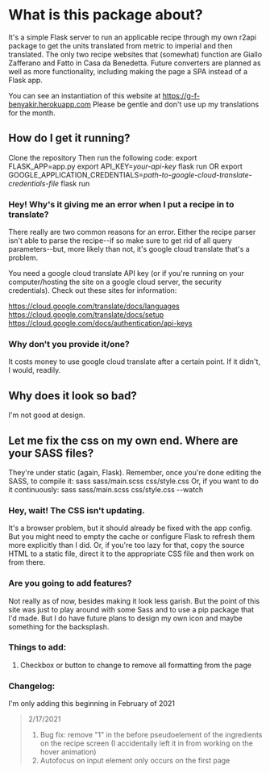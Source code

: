 # What is this package about?

It's a simple Flask server to run an applicable recipe through my own r2api package to get the units translated from metric to imperial and then translated. The only two recipe websites that (somewhat) function are Giallo Zafferano and Fatto in Casa da Benedetta. Future converters are planned as well as more functionality, including making the page a SPA instead of a Flask app.

You can see an instantiation of this website at https://g-f-benyakir.herokuapp.com 
Please be gentle and don't use up my translations for the month.

## How do I get it running?
Clone the repository
Then run the following code:
    export FLASK_APP=app.py
    export API_KEY=*your-api-key*
    flask run
OR
    export GOOGLE_APPLICATION_CREDENTIALS=*path-to-google-cloud-translate-credentials-file*
    flask run

### Hey! Why's it giving me an error when I put a recipe in to translate?
There really are two common reasons for an error. Either the recipe parser isn't able to parse the recipe--if so make sure to get rid of all query parameters--but, more likely than not, it's google cloud translate that's a problem.

You need a google cloud translate API key (or if you're running on your computer/hosting the site on a google cloud server, the security credentials). Check out these sites for information:

https://cloud.google.com/translate/docs/languages
https://cloud.google.com/translate/docs/setup
https://cloud.google.com/docs/authentication/api-keys

### Why don't you provide it/one?
It costs money to use google cloud translate after a certain point. If it didn't, I would, readily.

## Why does it look so bad?
I'm not good at design.

## Let me fix the css on my own end. Where are your SASS files?
They're under static (again, Flask). Remember, once you're done editing the SASS, to compile it:
    sass sass/main.scss css/style.css
Or, if you want to do it continuously:
    sass sass/main.scss css/style.css --watch

### Hey, wait! The CSS isn't updating.
It's a browser problem, but it should already be fixed with the app config. But you might need to empty the cache or configure Flask to refresh them more explicitly than I did. Or, if you're too lazy for that, copy the source HTML to a static file, direct it to the appropriate CSS file and then work on from there.

### Are you going to add features?
Not really as of now, besides making it look less garish. But the point of this site was just to play around with some Sass and to use a pip package that I'd made. But I do have future plans to design my own icon and maybe something for the backsplash.

### Things to add:
1. Checkbox or button to change to remove all formatting from the page

### Changelog:
I'm only adding this beginning in February of 2021
> 2/17/2021
> 1. Bug fix: remove "1" in the before pseudoelement of the ingredients on the recipe screen (I accidentally left it in from working on the hover animation)
> 2. Autofocus on input element only occurs on the first page